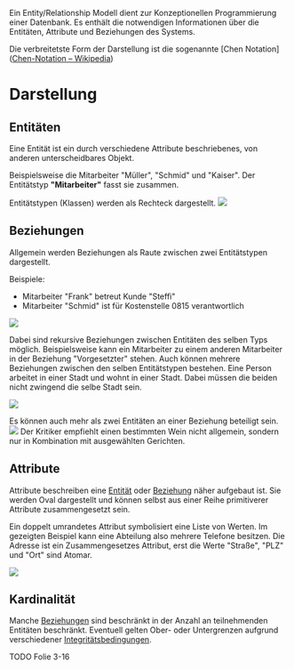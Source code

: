 Ein Entity/Relationship Modell dient zur Konzeptionellen Programmierung einer Datenbank.
Es enthält die notwendigen Informationen über die Entitäten, Attribute und Beziehungen des Systems.

Die verbreitetste Form der Darstellung ist die sogenannte [Chen Notation]([Chen-Notation – Wikipedia](https://de.wikipedia.org/wiki/Chen-Notation)) 


# Darstellung
## Entitäten
Eine Entität ist ein durch verschiedene Attribute beschriebenes, von anderen unterscheidbares Objekt.

Beispielsweise die Mitarbeiter "Müller", "Schmid" und "Kaiser".
Der Entitätstyp **"Mitarbeiter"** fasst sie zusammen.

Entitätstypen (Klassen) werden als Rechteck dargestellt.
![](Entities.png)

## Beziehungen
Allgemein werden Beziehungen als Raute zwischen zwei Entitätstypen dargestellt.

Beispiele:
- Mitarbeiter "Frank" betreut Kunde "Steffi"
- Mitarbeiter "Schmid" ist für Kostenstelle 0815 verantwortlich

![](Beziehung.png)

Dabei sind rekursive Beziehungen zwischen Entitäten des selben Typs möglich. Beispielsweise kann ein Mitarbeiter zu einem anderen Mitarbeiter in der Beziehung "Vorgesetzter" stehen.
Auch können mehrere Beziehungen zwischen den selben Entitätstypen bestehen. Eine Person arbeitet in einer Stadt und wohnt in einer Stadt. Dabei müssen die beiden nicht zwingend die selbe Stadt sein.

![](DoubleRelation.png)

Es können auch mehr als zwei Entitäten an einer Beziehung beteiligt sein.
![](MultiRelation.png)
Der Kritiker empfiehlt einen bestimmten Wein nicht allgemein, sondern nur in Kombination mit ausgewählten Gerichten.

## Attribute
Attribute beschreiben eine [Entität](#Entitäten) oder [Beziehung](#Beziehungen) näher aufgebaut ist. Sie werden Oval dargestellt und können selbst aus einer Reihe primitiverer Attribute zusammengesetzt sein. 

Ein doppelt umrandetes Attribut symbolisiert eine Liste von Werten. Im gezeigten Beispiel kann eine Abteilung also mehrere Telefone besitzen. Die Adresse ist ein Zusammengesetzes Attribut, erst die Werte "Straße", "PLZ" und "Ort" sind Atomar.

![](Attribute.png)

## Kardinalität
Manche [Beziehungen](#Beziehungen) sind beschränkt in der Anzahl an teilnehmenden Entitäten beschränkt. Eventuell gelten Ober- oder Untergrenzen aufgrund verschiedener [Integritätsbedingungen](Relationen.md#Integrität).

TODO Folie 3-16